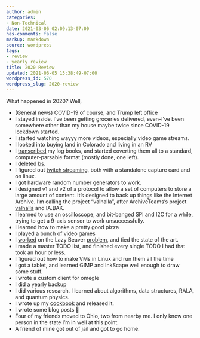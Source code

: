 ```yaml
---
author: admin
categories:
- Non-Technical
date: 2021-03-06 02:09:13-07:00
has-comments: false
markup: markdown
source: wordpress
tags:
- review
- yearly review
title: 2020 Review
updated: 2021-06-05 15:38:49-07:00
wordpress_id: 570
wordpress_slug: 2020-review
---
```

What happened in 2020? Well,

-   (General news) COVID-19 of course, and Trump left office
-   I stayed inside. I’ve been getting groceries delivered, even–I’ve been somewhere other than my house maybe twice since COVID-19 lockdown started.
-   I started watching wayyy more videos, especially video game streams.
-   I looked into buying land in Colorado and living in an RV
-   I [transcribed](https://blog.za3k.com/time-log-transcribed/) my log books, and started coverting them all to a standard, computer-parsable format (mostly done, one left).
-   I deleted [bs](https://blog.za3k.com/postmortem-bs-store/).
-   I figured out [twitch streaming](https://blog.za3k.com/streaming-linux-twitch-using-ffmpeg-and-alsa/), both with a standalone capture card and on linux.
-   I got hardware random number generators to work.
-   I designed v1 and v2 of a protocol to allow a set of computers to store a large amount of content. It’s designed to back up things like the Internet Archive. I’m calling the project “valhalla”, after ArchiveTeams’s project [valhalla](https://wiki.archiveteam.org/index.php/Valhalla) and IA.BAK.
-   I learned to use an oscilloscope, and bit-banged SPI and I2C for a while, trying to get a 9-axis sensor to work unsuccessfully.
-   I learned how to make a pretty good pizza
-   I played a bunch of video games
-   I [worked](https://github.com/za3k/busy_beaver) on the Lazy Beaver [problem](https://oeis.org/A337805), and tied the state of the art.
-   I made a master TODO list, and finished every single TODO I had that took an hour or less.
-   I figured out how to make VMs in Linux and run them all the time
-   I got a tablet, and learned GIMP and InkScape well enough to draw some stuff.
-   I wrote a custom client for omegle
-   I did a yearly backup
-   I did various research. I learned about algorithms, data structures, RALA, and quantum physics.
-   I wrote up my [cookbook](https://blog.za3k.com/cookbook/) and released it.
-   I wrote some blog posts 🙂
-   Four of my friends moved to Ohio, two from nearby me. I only know one person in the state I’m in well at this point.
-   A friend of mine got out of jail and got to go home.
